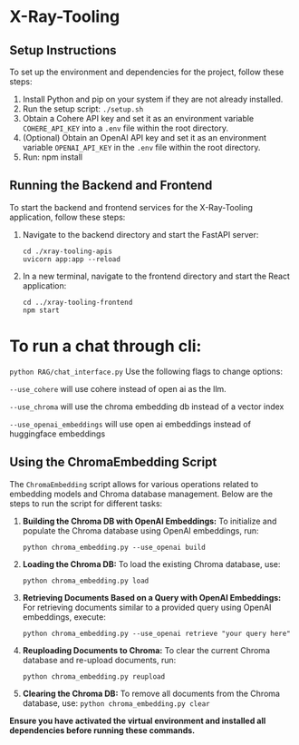 # X-Ray-Tooling

## Setup Instructions

To set up the environment and dependencies for the project, follow these steps:

1. Install Python and pip on your system if they are not already installed.
2. Run the setup script: `./setup.sh`
3. Obtain a Cohere API key and set it as an environment variable `COHERE_API_KEY` into a `.env` file within the root directory.
4. (Optional) Obtain an OpenAI API key and set it as an environment variable `OPENAI_API_KEY` in the `.env` file within the root directory.
5. Run: npm install

## Running the Backend and Frontend

To start the backend and frontend services for the X-Ray-Tooling application, follow these steps:

1. Navigate to the backend directory and start the FastAPI server:

   ```
   cd ./xray-tooling-apis
   uvicorn app:app --reload
   ```

2. In a new terminal, navigate to the frontend directory and start the React application:
   ```
   cd ../xray-tooling-frontend
   npm start
   ```

# To run a chat through cli:

`python RAG/chat_interface.py`
Use the following flags to change options:

`--use_cohere` will use cohere instead of open ai as the llm.

`--use_chroma` will use the chroma embedding db instead of a vector index

`--use_openai_embeddings` will use open ai embeddings instead of huggingface embeddings

## Using the ChromaEmbedding Script

The `ChromaEmbedding` script allows for various operations related to embedding models and Chroma database management. Below are the steps to run the script for different tasks:

1. **Building the Chroma DB with OpenAI Embeddings:**
   To initialize and populate the Chroma database using OpenAI embeddings, run:

   `python chroma_embedding.py --use_openai build`

2. **Loading the Chroma DB:**
   To load the existing Chroma database, use:

   `python chroma_embedding.py load`

3. **Retrieving Documents Based on a Query with OpenAI Embeddings:**
   For retrieving documents similar to a provided query using OpenAI embeddings, execute:

   `python chroma_embedding.py --use_openai retrieve "your query here"`

4. **Reuploading Documents to Chroma:**
   To clear the current Chroma database and re-upload documents, run:

   `python chroma_embedding.py reupload`

5. **Clearing the Chroma DB:**
   To remove all documents from the Chroma database, use:
   `python chroma_embedding.py clear`

**Ensure you have activated the virtual environment and installed all dependencies before running these commands.**

